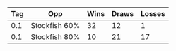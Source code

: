 
| Tag | Opp           | Wins | Draws | Losses |
| --- | ------------- | ---- | ----- | ------ |
| 0.1 | Stockfish 60% | 32   | 12    | 1      |
| 0.1 | Stockfish 80% | 10   | 21    | 17     |
